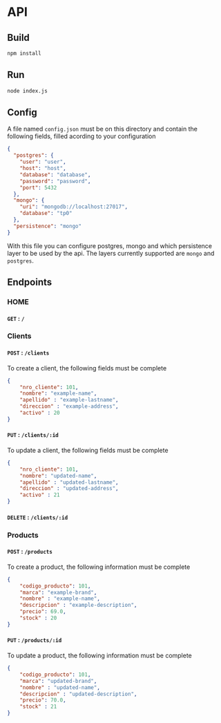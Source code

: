 # API
## Build
```sh
npm install
```

## Run
```sh
node index.js
```

## Config
A file named `config.json` must be on this directory and contain the following fields, filled acording to your configuration
```json 
{
  "postgres": {
    "user": "user",
    "host": "host",
    "database": "database",
    "password": "password",
    "port": 5432
  },
  "mongo": {
    "uri": "mongodb://localhost:27017",
    "database": "tp0"
  },
  "persistence": "mongo"
}
```

With this file you can configure postgres, mongo and which persistence layer to be used by the api.
The layers currently supported are `mongo` and `postgres`.

## Endpoints

### HOME
#### `GET` : `/`

### Clients
#### `POST` : `/clients`
To create a client, the following fields must be complete
```json
{
    "nro_cliente": 101,
    "nombre": "example-name",
    "apellido" : "example-lastname",
    "direccion" : "example-address",
    "activo" : 20
}
```
#### `PUT` : `/clients/:id`
To update a client, the following fields must be complete
```json
{
    "nro_cliente": 101,
    "nombre": "updated-name",
    "apellido" : "updated-lastname",
    "direccion" : "updated-address",
    "activo" : 21
}
```
#### `DELETE` : `/clients/:id`

### Products
#### `POST` : `/products`
To create a product, the following information must be complete
```json
{
    "codigo_producto": 101,
    "marca": "example-brand",
    "nombre" : "example-name",
    "descripcion" : "example-description",
    "precio": 69.0,
    "stock" : 20
}
```
#### `PUT` : `/products/:id`
To update a product, the following information must be complete
```json
{
    "codigo_producto": 101,
    "marca": "updated-brand",
    "nombre" : "updated-name",
    "descripcion" : "updated-description",
    "precio": 70.0,
    "stock" : 21
}
```
